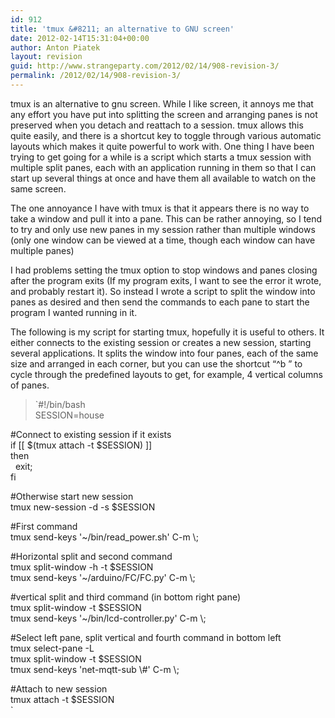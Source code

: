```yaml
---
id: 912
title: 'tmux &#8211; an alternative to GNU screen'
date: 2012-02-14T15:31:04+00:00
author: Anton Piatek
layout: revision
guid: http://www.strangeparty.com/2012/02/14/908-revision-3/
permalink: /2012/02/14/908-revision-3/
---
```

tmux is an alternative to gnu screen. While I like screen, it annoys me that any effort you have put into splitting the screen and arranging panes is not preserved when you detach and reattach to a session. tmux allows this quite easily, and there is a shortcut key to toggle through various automatic layouts which makes it quite powerful to work with. One thing I have been trying to get going for a while is a script which starts a tmux session with multiple split panes, each with an application running in them so that I can start up several things at once and have them all available to watch on the same screen.

The one annoyance I have with tmux is that it appears there is no way to take a window and pull it into a pane. This can be rather annoying, so I tend to try and only use new panes in my session rather than multiple windows (only one window can be viewed at a time, though each window can have multiple panes)

I had problems setting the tmux option to stop windows and panes closing after the program exits (If my program exits, I want to see the error it wrote, and probably restart it). So instead I wrote a script to split the window into panes as desired and then send the commands to each pane to start the program I wanted running in it.

The following is my script for starting tmux, hopefully it is useful to others. It either connects to the existing session or creates a new session, starting several applications. It splits the window into four panes, each of the same size and arranged in each corner, but you can use the shortcut &#8220;^b <space>&#8221; to cycle through the predefined layouts to get, for example, 4 vertical columns of panes.

> `#!/bin/bash<br />
SESSION=house</p>
<p>#Connect to existing session if it exists<br />
if [[ $(tmux attach -t $SESSION) ]]<br />
then<br />
  exit;<br />
fi</p>
<p>#Otherwise start new session<br />
tmux new-session -d -s $SESSION</p>
<p>#First command<br />
tmux send-keys '~/bin/read_power.sh' C-m \;</p>
<p>#Horizontal split and second command<br />
tmux split-window -h -t $SESSION<br />
tmux send-keys '~/arduino/FC/FC.py' C-m \;</p>
<p>#vertical split and third command (in bottom right pane)<br />
tmux split-window -t $SESSION<br />
tmux send-keys '~/bin/lcd-controller.py' C-m \;</p>
<p>#Select left pane, split vertical and fourth command in bottom left<br />
tmux select-pane -L<br />
tmux split-window -t $SESSION<br />
tmux send-keys 'net-mqtt-sub \#' C-m \;</p>
<p>#Attach to new session<br />
tmux attach -t $SESSION<br />
` 

</space>